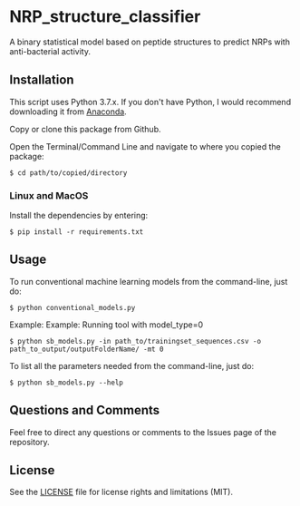 # NRP_structure_classifier
A binary statistical model based on peptide structures to predict NRPs with anti-bacterial activity.

## Installation
This script uses Python 3.7.x. If you don't have Python, I would recommend downloading it from [Anaconda](https://www.continuum.io/downloads).

Copy or clone this package from Github.

Open the Terminal/Command Line and navigate to where you copied the package:

    $ cd path/to/copied/directory

### Linux and MacOS

Install the dependencies by entering:

    $ pip install -r requirements.txt

## Usage

To run conventional machine learning models from the command-line, just do:

    $ python conventional_models.py

Example: Example: Running tool with model_type=0

    $ python sb_models.py -in path_to/trainingset_sequences.csv -o path_to_output/outputFolderName/ -mt 0

To list all the parameters needed from the command-line, just do:

    $ python sb_models.py --help

## Questions and Comments

Feel free to direct any questions or comments to the Issues page of the repository.

## License

See the [LICENSE](LICENSE.md) file for license rights and limitations (MIT).
